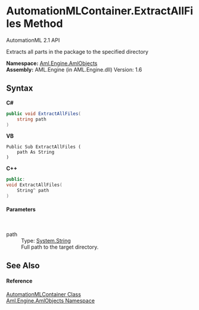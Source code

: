 # AutomationMLContainer.ExtractAllFiles Method 
AutomationML 2.1 API 

Extracts all parts in the package to the specified directory

**Namespace:**&nbsp;<a href="N_Aml_Engine_AmlObjects">Aml.Engine.AmlObjects</a><br />**Assembly:**&nbsp;AML.Engine (in AML.Engine.dll) Version: 1.6

## Syntax

**C#**<br />
``` C#
public void ExtractAllFiles(
	string path
)
```

**VB**<br />
``` VB
Public Sub ExtractAllFiles ( 
	path As String
)
```

**C++**<br />
``` C++
public:
void ExtractAllFiles(
	String^ path
)
```


#### Parameters
&nbsp;<dl><dt>path</dt><dd>Type: <a href="https://docs.microsoft.com/dotnet/api/system.string" target="_parent" rel="noopener noreferrer">System.String</a><br />Full path to the target directory.</dd></dl>

## See Also


#### Reference
<a href="T_Aml_Engine_AmlObjects_AutomationMLContainer">AutomationMLContainer Class</a><br /><a href="N_Aml_Engine_AmlObjects">Aml.Engine.AmlObjects Namespace</a><br />